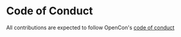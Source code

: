 # Code of Conduct

All contributions are expected to follow OpenCon's [code of conduct](http://www.opencon2017.org/code_of_conduct)
